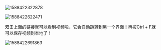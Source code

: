





![1588422322878](https://gitee.com/gu_chun_bo/picture/raw/master/image/20200502203413-286126.png)



![1588422622471](https://gitee.com/gu_chun_bo/picture/raw/master/image/20200502203419-909047.png)



双击上面的链接就可以看到视频啦，它会自动跳转到另一个界面！再按Ctrl + F就可以保存视频到本地了！

![1588422691863](https://gitee.com/gu_chun_bo/picture/raw/master/image/20200502203422-462308.png)